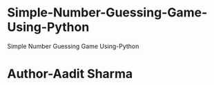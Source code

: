 # Simple-Number-Guessing-Game-Using-Python
Simple Number Guessing Game Using-Python
<h1>Author-Aadit Sharma</h1>
